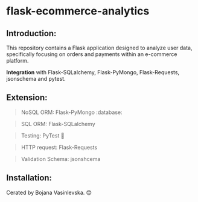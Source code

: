 # flask-ecommerce-analytics

## Introduction: 

This repository contains a Flask application designed to analyze user data, specifically focusing on orders and payments within an e-commerce platform.

**Integration** with Flask-SQLalchemy, Flask-PyMongo, Flask-Requests, jsonschema and pytest.

## Extension:

   > NoSQL ORM: Flask-PyMongo :database:

   > SQL ORM: Flask-SQLalchemy

   > Testing: PyTest 🧪

   > HTTP request: Flask-Requests 

   > Validation Schema: jsonshcema


## Installation:

Cerated by Bojana Vasinlevska. 😊
